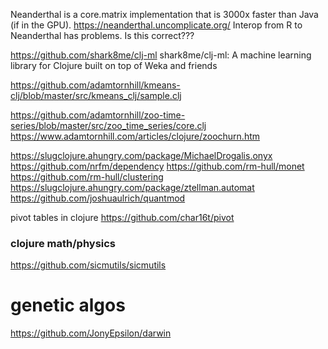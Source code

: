 Neanderthal is a core.matrix implementation that is 3000x faster than Java (if in the GPU). https://neanderthal.uncomplicate.org/ Interop from R to Neanderthal has problems. Is this correct???

https://github.com/shark8me/clj-ml shark8me/clj-ml: A machine learning library for Clojure built on top of Weka and friends

https://github.com/adamtornhill/kmeans-clj/blob/master/src/kmeans_clj/sample.clj

https://github.com/adamtornhill/zoo-time-series/blob/master/src/zoo_time_series/core.clj https://www.adamtornhill.com/articles/clojure/zoochurn.htm

https://slugclojure.ahungry.com/package/MichaelDrogalis.onyx https://github.com/nrfm/dependency https://github.com/rm-hull/monet https://github.com/rm-hull/clustering https://slugclojure.ahungry.com/package/ztellman.automat https://github.com/joshuaulrich/quantmod

pivot tables in clojure
https://github.com/char16t/pivot

### clojure math/physics
https://github.com/sicmutils/sicmutils

# genetic algos
https://github.com/JonyEpsilon/darwin
